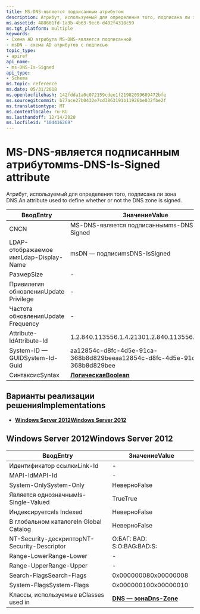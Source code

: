 ```yaml
---
title: MS-DNS-является подписанным атрибутом
description: Атрибут, используемый для определения того, подписана ли зона DNS.
ms.assetid: 488661fd-1a3b-4b63-9ec6-d402f4318c59
ms.tgt_platform: multiple
keywords:
- Схема AD атрибута MS-DNS-является подписанной
- msDN — схема AD атрибутов с подписью
topic_type:
- apiref
api_name:
- ms-DNS-Is-Signed
api_type:
- Schema
ms.topic: reference
ms.date: 05/31/2018
ms.openlocfilehash: 142fdda1a0c072159cdee1f21982099609472bfe
ms.sourcegitcommit: b77ace27b0432e7cd3863191b11926be032fbe2f
ms.translationtype: MT
ms.contentlocale: ru-RU
ms.lasthandoff: 12/14/2020
ms.locfileid: "104416269"
---
```

# <a name="ms-dns-is-signed-attribute"></a><span data-ttu-id="5de4e-105">MS-DNS-является подписанным атрибутом</span><span class="sxs-lookup"><span data-stu-id="5de4e-105">ms-DNS-Is-Signed attribute</span></span>

<span data-ttu-id="5de4e-106">Атрибут, используемый для определения того, подписана ли зона DNS.</span><span class="sxs-lookup"><span data-stu-id="5de4e-106">An attribute used to define whether or not the DNS zone is signed.</span></span>



| <span data-ttu-id="5de4e-107">Ввод</span><span class="sxs-lookup"><span data-stu-id="5de4e-107">Entry</span></span> | <span data-ttu-id="5de4e-108">Значение</span><span class="sxs-lookup"><span data-stu-id="5de4e-108">Value</span></span> |
|-------------------|--------------------------------------|
| <span data-ttu-id="5de4e-109">CN</span><span class="sxs-lookup"><span data-stu-id="5de4e-109">CN</span></span>                | <span data-ttu-id="5de4e-110">MS-DNS-является подписанным</span><span class="sxs-lookup"><span data-stu-id="5de4e-110">ms-DNS-Is-Signed</span></span>                     |
| <span data-ttu-id="5de4e-111">LDAP-отображаемое имя</span><span class="sxs-lookup"><span data-stu-id="5de4e-111">Ldap-Display-Name</span></span> | <span data-ttu-id="5de4e-112">msDN — подписи</span><span class="sxs-lookup"><span data-stu-id="5de4e-112">msDNS-IsSigned</span></span>                       |
| <span data-ttu-id="5de4e-113">Размер</span><span class="sxs-lookup"><span data-stu-id="5de4e-113">Size</span></span>              | \-                                   |
| <span data-ttu-id="5de4e-114">Привилегия обновления</span><span class="sxs-lookup"><span data-stu-id="5de4e-114">Update Privilege</span></span>  | \-                                   |
| <span data-ttu-id="5de4e-115">Частота обновления</span><span class="sxs-lookup"><span data-stu-id="5de4e-115">Update Frequency</span></span>  | \-                                   |
| <span data-ttu-id="5de4e-116">Attribute-Id</span><span class="sxs-lookup"><span data-stu-id="5de4e-116">Attribute-Id</span></span>      | <span data-ttu-id="5de4e-117">1.2.840.113556.1.4.2130</span><span class="sxs-lookup"><span data-stu-id="5de4e-117">1.2.840.113556.1.4.2130</span></span>              |
| <span data-ttu-id="5de4e-118">System-ID — GUID</span><span class="sxs-lookup"><span data-stu-id="5de4e-118">System-Id-Guid</span></span>    | <span data-ttu-id="5de4e-119">aa12854c-d8fc-4d5e-91ca-368b8d829bee</span><span class="sxs-lookup"><span data-stu-id="5de4e-119">aa12854c-d8fc-4d5e-91ca-368b8d829bee</span></span> |
| <span data-ttu-id="5de4e-120">Синтаксис</span><span class="sxs-lookup"><span data-stu-id="5de4e-120">Syntax</span></span>            | [<span data-ttu-id="5de4e-121">**Логическая**</span><span class="sxs-lookup"><span data-stu-id="5de4e-121">**Boolean**</span></span>](s-boolean.md)         |



## <a name="implementations"></a><span data-ttu-id="5de4e-122">Варианты реализации решения</span><span class="sxs-lookup"><span data-stu-id="5de4e-122">Implementations</span></span>

-   [<span data-ttu-id="5de4e-123">**Windows Server 2012**</span><span class="sxs-lookup"><span data-stu-id="5de4e-123">**Windows Server 2012**</span></span>](#windows-server-2012)

## <a name="windows-server-2012"></a><span data-ttu-id="5de4e-124">Windows Server 2012</span><span class="sxs-lookup"><span data-stu-id="5de4e-124">Windows Server 2012</span></span>



| <span data-ttu-id="5de4e-125">Ввод</span><span class="sxs-lookup"><span data-stu-id="5de4e-125">Entry</span></span> | <span data-ttu-id="5de4e-126">Значение</span><span class="sxs-lookup"><span data-stu-id="5de4e-126">Value</span></span> |
|------------------------|------------------------------------------|
| <span data-ttu-id="5de4e-127">Идентификатор ссылки</span><span class="sxs-lookup"><span data-stu-id="5de4e-127">Link-Id</span></span>                | \-                                       |
| <span data-ttu-id="5de4e-128">MAPI-Id</span><span class="sxs-lookup"><span data-stu-id="5de4e-128">MAPI-Id</span></span>                | \-                                       |
| <span data-ttu-id="5de4e-129">System-Only</span><span class="sxs-lookup"><span data-stu-id="5de4e-129">System-Only</span></span>            | <span data-ttu-id="5de4e-130">Неверно</span><span class="sxs-lookup"><span data-stu-id="5de4e-130">False</span></span>                                    |
| <span data-ttu-id="5de4e-131">Является однозначным</span><span class="sxs-lookup"><span data-stu-id="5de4e-131">Is-Single-Valued</span></span>       | <span data-ttu-id="5de4e-132">True</span><span class="sxs-lookup"><span data-stu-id="5de4e-132">True</span></span>                                     |
| <span data-ttu-id="5de4e-133">Индексируется</span><span class="sxs-lookup"><span data-stu-id="5de4e-133">Is Indexed</span></span>             | <span data-ttu-id="5de4e-134">Неверно</span><span class="sxs-lookup"><span data-stu-id="5de4e-134">False</span></span>                                    |
| <span data-ttu-id="5de4e-135">В глобальном каталоге</span><span class="sxs-lookup"><span data-stu-id="5de4e-135">In Global Catalog</span></span>      | <span data-ttu-id="5de4e-136">Неверно</span><span class="sxs-lookup"><span data-stu-id="5de4e-136">False</span></span>                                    |
| <span data-ttu-id="5de4e-137">NT-Security-дескриптор</span><span class="sxs-lookup"><span data-stu-id="5de4e-137">NT-Security-Descriptor</span></span> | <span data-ttu-id="5de4e-138">О:БАГ: BAD: S:</span><span class="sxs-lookup"><span data-stu-id="5de4e-138">O:BAG:BAD:S:</span></span>                             |
| <span data-ttu-id="5de4e-139">Range-Lower</span><span class="sxs-lookup"><span data-stu-id="5de4e-139">Range-Lower</span></span>            | \-                                       |
| <span data-ttu-id="5de4e-140">Range-Upper</span><span class="sxs-lookup"><span data-stu-id="5de4e-140">Range-Upper</span></span>            | \-                                       |
| <span data-ttu-id="5de4e-141">Search-Flags</span><span class="sxs-lookup"><span data-stu-id="5de4e-141">Search-Flags</span></span>           | <span data-ttu-id="5de4e-142">0x00000008</span><span class="sxs-lookup"><span data-stu-id="5de4e-142">0x00000008</span></span>                               |
| <span data-ttu-id="5de4e-143">System-Flags</span><span class="sxs-lookup"><span data-stu-id="5de4e-143">System-Flags</span></span>           | <span data-ttu-id="5de4e-144">0x00000010</span><span class="sxs-lookup"><span data-stu-id="5de4e-144">0x00000010</span></span>                               |
| <span data-ttu-id="5de4e-145">Классы, используемые в</span><span class="sxs-lookup"><span data-stu-id="5de4e-145">Classes used in</span></span>        | [<span data-ttu-id="5de4e-146">**DNS — зона**</span><span class="sxs-lookup"><span data-stu-id="5de4e-146">**Dns-Zone**</span></span>](c-dnszone.md)<br/> |



 

 





